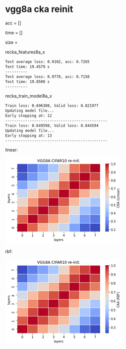 # vgg8a cka reinit
acc = []

time = []

size = 

recka_features8a_x
```
Test average loss: 0.9102, acc: 0.7265
Test time: 19.4579 s
----------
Test average loss: 0.9778, acc: 0.7158
Test time: 19.8508 s
----------

```

recka_train_model8a_x
```
Train loss: 0.696308, Valid loss: 0.821977
Updating model file...
Early stopping at: 12
----------------------------------------------
Train loss: 0.649598, Valid loss: 0.844594
Updating model file...
Early stopping at: 13
----------------------------------------------

```

linear:

![recka8alinear](recka8alinear.png)

rbf:

![recka8arbf](recka8arbf.png)

